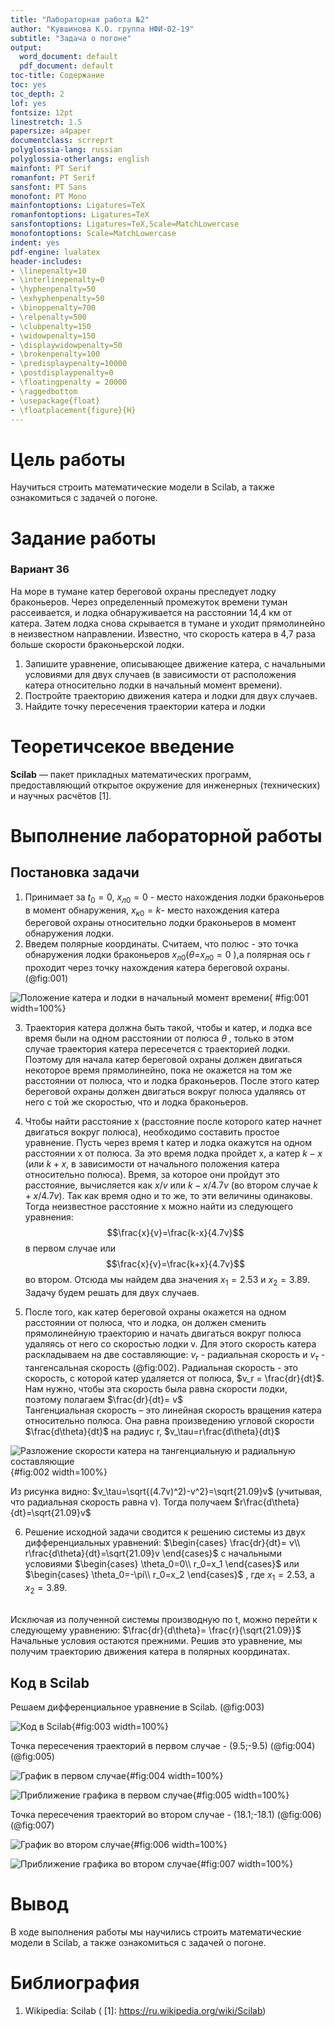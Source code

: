 ```yaml
---
title: "Лабораторная работа №2"
author: "Кувшинова К.О. группа НФИ-02-19"
subtitle: "Задача о погоне"
output:
  word_document: default
  pdf_document: default
toc-title: Содержание
toc: yes
toc_depth: 2
lof: yes
fontsize: 12pt
linestretch: 1.5
papersize: a4paper
documentclass: scrreprt
polyglossia-lang: russian
polyglossia-otherlangs: english
mainfont: PT Serif
romanfont: PT Serif
sansfont: PT Sans
monofont: PT Mono
mainfontoptions: Ligatures=TeX
romanfontoptions: Ligatures=TeX
sansfontoptions: Ligatures=TeX,Scale=MatchLowercase
monofontoptions: Scale=MatchLowercase
indent: yes
pdf-engine: lualatex
header-includes:
- \linepenalty=10
- \interlinepenalty=0
- \hyphenpenalty=50
- \exhyphenpenalty=50
- \binoppenalty=700
- \relpenalty=500
- \clubpenalty=150
- \widowpenalty=150
- \displaywidowpenalty=50
- \brokenpenalty=100
- \predisplaypenalty=10000
- \postdisplaypenalty=0
- \floatingpenalty = 20000
- \raggedbottom
- \usepackage{float}
- \floatplacement{figure}{H}
---
```



# Цель работы

Научиться строить математические модели в Scilab, а также ознакомиться с задачей о погоне. 

# Задание работы

### Вариант 36

На море в тумане катер береговой охраны преследует лодку браконьеров.
Через определенный промежуток времени туман рассеивается, и лодка
обнаруживается на расстоянии 14,4 км от катера. Затем лодка снова скрывается в
тумане и уходит прямолинейно в неизвестном направлении. Известно, что скорость
катера в 4,7 раза больше скорости браконьерской лодки.
1. Запишите уравнение, описывающее движение катера, с начальными условиями для двух случаев (в зависимости от расположения катера
относительно лодки в начальный момент времени).
2. Постройте траекторию движения катера и лодки для двух случаев.
3. Найдите точку пересечения траектории катера и лодки 

# Теоретичсекое введение

**Scilab**
  — пакет прикладных математических программ, предоставляющий открытое окружение для инженерных (технических) и научных расчётов [1].

# Выполнение лабораторной работы

## Постановка задачи

1. Принимает за $t_0=0$, $x_{л0} = 0$ - место нахождения лодки браконьеров в
момент обнаружения, $x_{к0}= k$- место нахождения катера береговой охраны относительно лодки браконьеров в момент обнаружения лодки.
2. Введем полярные координаты. Считаем, что полюс - это точка обнаружения
лодки браконьеров
$x_{л0}$$(\theta$=$x_{л0}=0$ ),а полярная ось
r проходит через точку
нахождения катера береговой охраны. (@fig:001)

![Положение катера и лодки в начальный момент времени](2.png){ #fig:001 width=100%}

3. Траектория катера должна быть такой, чтобы и катер, и лодка все время
были на одном расстоянии от полюса
$\theta$
, только в этом случае траектория
катера пересечется с траекторией лодки.
Поэтому для начала катер береговой охраны должен двигаться некоторое
время прямолинейно, пока не окажется на том же расстоянии от полюса, что
и лодка браконьеров. После этого катер береговой охраны должен двигаться
вокруг полюса удаляясь от него с той же скоростью, что и лодка
браконьеров.

4. Чтобы найти расстояние x (расстояние после которого катер начнет двигаться вокруг полюса), необходимо составить простое уравнение. Пусть через время t катер и лодка окажутся на одном расстоянии x от полюса. За
это время лодка пройдет x, а катер $k-x$  (или $k+x$, в зависимости от начального положения катера относительно полюса). Время, за которое они пройдут это расстояние, вычисляется как
$x/v$ или $k-x/4.7v$  (во втором
случае $k+x/4.7v$). Так как время одно и то же, то эти величины одинаковы.
Тогда неизвестное расстояние
x можно найти из следующего уравнения:
$$\frac{x}{v}=\frac{k-x}{4.7v}$$
в первом случае или
$$\frac{x}{v}=\frac{k+x}{4.7v}$$ 
во втором.
Отсюда мы найдем два значения $x_1=2.53$ и $x_2=3.89$. Задачу будем решать для двух случаев.

5. После того, как катер береговой охраны окажется на одном расстоянии от полюса, что и лодка, он должен сменить прямолинейную траекторию и начать двигаться вокруг полюса удаляясь от него со скоростью лодки v.
Для этого скорость катера раскладываем на две составляющие: $v_r$ - радиальная скорость и $v_\tau$ - тангенсальная скорость (@fig:002). Радиальная
скорость - это скорость, с которой катер удаляется от полюса, $v_r = \frac{dr}{dt}$. Нам нужно, чтобы эта скорость была равна скорости лодки, поэтому полагаем $\frac{dr}{dt}= v$ <br>
Тангенциальная скорость – это линейная скорость вращения катера относительно полюса. Она равна произведению угловой скорости $\frac{d\theta}{dt}$ на радиус r, $v_\tau=r\frac{d\theta}{dt}$

![Разложение скорости катера на тангенциальную и радиальную составляющие](5.png){#fig:002 width=100%}

Из рисунка видно: $v_\tau=\sqrt{(4.7v)^2)-v^2}=\sqrt{21.09}v$ (учитывая, что радиальная скорость равна v). Тогда получаем $r\frac{d\theta}{dt}=\sqrt{21.09}v$

6. Решение исходной задачи сводится к решению системы из двух
дифференциальных уравнений:
$\begin{cases}
\frac{dr}{dt}= v\\ 
r\frac{d\theta}{dt}=\sqrt{21.09}v
\end{cases}$
с начальными условиями 
$\begin{cases}
\theta_0=0\\ 
r_0=x_1  
\end{cases}$
или 
$\begin{cases}
\theta_0=-\pi\\ 
r_0=x_2  
\end{cases}$ , где $x_1=2.53$, а $x_2=3.89$.
<br>
Исключая из полученной системы производную по t, можно перейти к следующему уравнению:
$\frac{dr}{d\theta}= \frac{r}{\sqrt{21.09}}$
Начальные условия остаются прежними. Решив это уравнение, мы получим
траекторию движения катера в полярных координатах.

## Код в Scilab
Решаем дифференциальное уравнение в Scilab.
(@fig:003)

![Код в Scilab](sci.png){#fig:003 width=100%}

Точка пересечения траекторий в первом случае - (9.5;-9.5)
(@fig:004)(@fig:005)

![График в первом случае](1.1.png){#fig:004 width=100%}

![Приближение графика в первом случае](1.2.png){#fig:005 width=100%}


Точка пересечения траекторий во втором случае - (18.1;-18.1)
(@fig:006)(@fig:007)

![График во втором случае](2.1.png){#fig:006 width=100%}

![Приближение графика во втором случае](2.2.png){#fig:007 width=100%}


# Вывод

В ходе выполнения работы мы научились строить математические модели в Scilab, а также ознакомиться с задачей о погоне.

# Библиография

1. Wikipedia: Scilab ( [1]: https://ru.wikipedia.org/wiki/Scilab)

